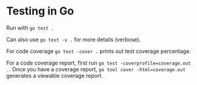 # Testing in Go

Run with `go test .`

Can also use `go test -v .` for more details (verbose).

For code coverage `go test -cover .` prints out test coverage percentage.

For a code coverage report, first run `go test -coverprofile=coverage.out .`. Once you have a
coverage report, `go tool cover -html=coverage.out` generates a viewable coverage report.
